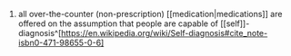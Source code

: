 1. all over-the-counter (non-prescription) [[medication|medications]] are offered on the assumption that people are capable of [[self]]-diagnosis^[https://en.wikipedia.org/wiki/Self-diagnosis#cite_note-isbn0-471-98655-0-6]